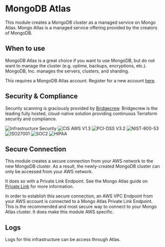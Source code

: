 # MongoDB Atlas 

This module creates a MongoDB cluster as a managed service on Mongo Atlas.
Mongo Atlas is a managed service offering provided by the creators of MongoDB.

## When to use

MongoDB Atlas is a great choice if you want to use MongoDB, but do not want to manage the cluster (e.g. uptime, backups, encryptions, etc.).
MongoDB, Inc. manages the servers, clusters, and sharding.

This requires a MongoDB Atlas account. Register for a new account [here](https://www.mongodb.com/cloud/atlas/register).

## Security & Compliance

Security scanning is graciously provided by [Bridgecrew](https://bridgecrew.io/).
Bridgecrew is the leading fully hosted, cloud-native solution providing continuous Terraform security and compliance.

![Infrastructure Security](https://www.bridgecrew.cloud/badges/github/nullstone-modules/aws-mongodb-atlas/general)
![CIS AWS V1.3](https://www.bridgecrew.cloud/badges/github/nullstone-modules/aws-mongodb-atlas/cis_aws_13)
![PCI-DSS V3.2](https://www.bridgecrew.cloud/badges/github/nullstone-modules/aws-mongodb-atlas/pci)
![NIST-800-53](https://www.bridgecrew.cloud/badges/github/nullstone-modules/aws-mongodb-atlas/nist)
![ISO27001](https://www.bridgecrew.cloud/badges/github/nullstone-modules/aws-mongodb-atlas/iso)
![SOC2](https://www.bridgecrew.cloud/badges/github/nullstone-modules/aws-mongodb-atlas/soc2)
![HIPAA](https://www.bridgecrew.cloud/badges/github/nullstone-modules/aws-mongodb-atlas/hipaa)

## Secure Connection

This module creates a secure connection from your AWS network to the new MongoDB cluster.
As a result, the newly-created MongoDB cluster can only be accessed from your AWS network. 

It does so with a Private Link Endpoint. See the Mongo Atlas guide on [Private Link](https://www.mongodb.com/docs/atlas/security-cluster-private-endpoint/) for more information.

In order to establish this secure connection, an AWS VPC Endpoint from your AWS account is connected to a Mongo Atlas Private Link Endpoint.
This is the recommended and most secure way to connect to your Mongo Atlas cluster. It does make this module AWS specific.

## Logs

Logs for this infrastructure can be access through Atlas.
